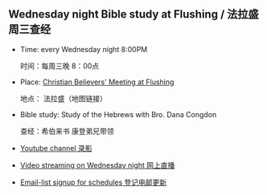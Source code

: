## Wednesday night Bible study at Flushing / 法拉盛周三查经

* Time: every Wednesday night 8:00PM

    时间：每周三晚 8：00点
* Place: [Christian Believers' Meeting at Flushing](https://www.google.com/maps/place/Christian+Believers+Meeting/@40.7524083,-73.8137922,18z/data=!4m12!1m6!3m5!1s0x89c2603f33468b6d:0xe2592267e26adf67!2sChristian+Believers+Meeting!8m2!3d40.75226!4d-73.81273!3m4!1s0x89c2603f33468b6d:0xe2592267e26adf67!8m2!3d40.75226!4d-73.81273)

    地点： 法拉盛（地图链接）
    
* Bible study: Study of the Hebrews with Bro. Dana Congdon

    查经：希伯来书 康登弟兄带领
   
* [Youtube channel 录影](https://www.youtube.com/watch?v=ybarWxXomX0&feature=youtu.be) 
* [Video streaming on Wednesday night 网上直播](https://youtu.be/GgqdfXQ06MQ)
* [Email-list signup for schedules 登记电邮更新](https://goo.gl/forms/D87k7VBsuQMKpyJs2)

